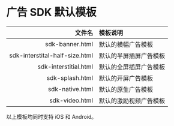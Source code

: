 # 广告 SDK 默认模板

|              文件名            |        模板说明        |
|-------------------------------:|:-----------------------|
| sdk-banner.html                | 默认的横幅广告模板     |
| sdk-interstital-half-size.html | 默认的半屏插屏广告模板 |
| sdk-interstitial.html          | 默认的全屏插屏广告模板 |
| sdk-splash.html                | 默认的开屏广告模板     |
| sdk-native.html                | 默认的原生广告模板     |
| sdk-video.html                 | 默认的激励视频广告模板 |

以上模板均同时支持 iOS 和 Android。
